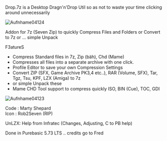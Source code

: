 Drop.7z is a Desktop Dragn'n'Drop Util so as not to waste your time clicking around unnecessarily


![Aufnhame04124](https://user-images.githubusercontent.com/8560193/222915001-ad08def5-a23f-4c99-8cd8-b6978843d79e.png)

Addon for 7z (Seven Zip) to quickly Compress Files and Folders or Convert to 7z or ... simple Unpack

F3atureS

- Compress Standard files in 7z, Zip (bäh), Chd (Mame)
- Compresses all files into a separate archive with one click.
- Profile Editor to save your own Compression Settings
- Convert ZIP (SFX, Game Archive PK3,4 etc..), RAR (Volume, SFX), Tar, Tgz, Tsu, KPF, LZX (Amiga) to 7z
- or simple Unpack these
- Mame CHD Tool support to compress quickly ISO, BIN (Cue), TOC, GDI

![Aufnhame04123](https://user-images.githubusercontent.com/8560193/222915052-8cab68df-f62e-4660-84dc-9cbe59748882.png)


Code : Marty Shepard      
Icon : Rob2Seven (RIP)

UnLZX: Help from Infratec (Changes, Adjusting, C to PB help)

Done in Purebasic 5.73 LTS .. credits go to Fred
